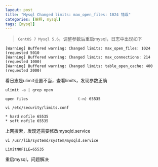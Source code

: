 ```yaml
---
layout: post
title: "Mysql Changed limits: max_open_files: 1024 错误"
categories: [编程, mysql]
tags: [mysql]
---
```


> `CentOS 7 Mysql 5.6`，调整参数后重启mysql，日志中出现如下

```
[Warning] Buffered warning: Changed limits: max_open_files: 1024 (requested 5010
[Warning] Buffered warning: Changed limits: max_connections: 214 (requested 1000)
[Warning] Buffered warning: Changed limits: table_open_cache: 400 (requested 2000)
```

看日志是ulimit设置不当，查看limits，发现参数正确

```
ulimit -a | grep open

open files                      (-n) 65535

vi /etc/security/limits.conf

* hard nofile 65535  
* soft nofile 65535 
```

上网搜索，发现还需要修改mysqld.service

```
vi /usr/lib/systemd/system/mysqld.service

LimitNOFILE=65535  
```

重启mysql，问题解决